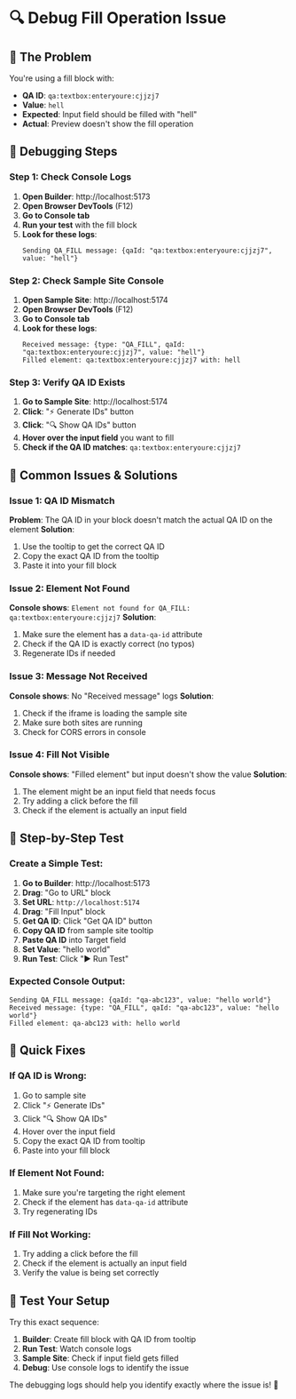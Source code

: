 # 🔍 Debug Fill Operation Issue

## 🎯 **The Problem**

You're using a fill block with:

- **QA ID**: `qa:textbox:enteryoure:cjjzj7`
- **Value**: `hell`
- **Expected**: Input field should be filled with "hell"
- **Actual**: Preview doesn't show the fill operation

## 🔧 **Debugging Steps**

### **Step 1: Check Console Logs**

1. **Open Builder**: http://localhost:5173
2. **Open Browser DevTools** (F12)
3. **Go to Console tab**
4. **Run your test** with the fill block
5. **Look for these logs**:
   ```
   Sending QA_FILL message: {qaId: "qa:textbox:enteryoure:cjjzj7", value: "hell"}
   ```

### **Step 2: Check Sample Site Console**

1. **Open Sample Site**: http://localhost:5174
2. **Open Browser DevTools** (F12)
3. **Go to Console tab**
4. **Look for these logs**:
   ```
   Received message: {type: "QA_FILL", qaId: "qa:textbox:enteryoure:cjjzj7", value: "hell"}
   Filled element: qa:textbox:enteryoure:cjjzj7 with: hell
   ```

### **Step 3: Verify QA ID Exists**

1. **Go to Sample Site**: http://localhost:5174
2. **Click**: "⚡ Generate IDs" button
3. **Click**: "🔍 Show QA IDs" button
4. **Hover over the input field** you want to fill
5. **Check if the QA ID matches**: `qa:textbox:enteryoure:cjjzj7`

## 🐛 **Common Issues & Solutions**

### **Issue 1: QA ID Mismatch**

**Problem**: The QA ID in your block doesn't match the actual QA ID on the element
**Solution**:

1. Use the tooltip to get the correct QA ID
2. Copy the exact QA ID from the tooltip
3. Paste it into your fill block

### **Issue 2: Element Not Found**

**Console shows**: `Element not found for QA_FILL: qa:textbox:enteryoure:cjjzj7`
**Solution**:

1. Make sure the element has a `data-qa-id` attribute
2. Check if the QA ID is exactly correct (no typos)
3. Regenerate IDs if needed

### **Issue 3: Message Not Received**

**Console shows**: No "Received message" logs
**Solution**:

1. Check if the iframe is loading the sample site
2. Make sure both sites are running
3. Check for CORS errors in console

### **Issue 4: Fill Not Visible**

**Console shows**: "Filled element" but input doesn't show the value
**Solution**:

1. The element might be an input field that needs focus
2. Try adding a click before the fill
3. Check if the element is actually an input field

## 🚀 **Step-by-Step Test**

### **Create a Simple Test**:

1. **Go to Builder**: http://localhost:5173
2. **Drag**: "Go to URL" block
3. **Set URL**: `http://localhost:5174`
4. **Drag**: "Fill Input" block
5. **Get QA ID**: Click "Get QA ID" button
6. **Copy QA ID** from sample site tooltip
7. **Paste QA ID** into Target field
8. **Set Value**: "hello world"
9. **Run Test**: Click "▶️ Run Test"

### **Expected Console Output**:

```
Sending QA_FILL message: {qaId: "qa-abc123", value: "hello world"}
Received message: {type: "QA_FILL", qaId: "qa-abc123", value: "hello world"}
Filled element: qa-abc123 with: hello world
```

## 🔧 **Quick Fixes**

### **If QA ID is Wrong**:

1. Go to sample site
2. Click "⚡ Generate IDs"
3. Click "🔍 Show QA IDs"
4. Hover over the input field
5. Copy the exact QA ID from tooltip
6. Paste into your fill block

### **If Element Not Found**:

1. Make sure you're targeting the right element
2. Check if the element has `data-qa-id` attribute
3. Try regenerating IDs

### **If Fill Not Working**:

1. Try adding a click before the fill
2. Check if the element is actually an input field
3. Verify the value is being set correctly

## 🎯 **Test Your Setup**

Try this exact sequence:

1. **Builder**: Create fill block with QA ID from tooltip
2. **Run Test**: Watch console logs
3. **Sample Site**: Check if input field gets filled
4. **Debug**: Use console logs to identify the issue

The debugging logs should help you identify exactly where the issue is! 🚀
